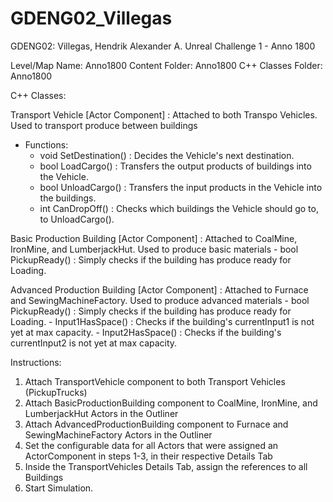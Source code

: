 # GDENG02_Villegas

GDENG02: Villegas, Hendrik Alexander A.
Unreal Challenge 1 - Anno 1800

Level/Map Name: Anno1800
Content Folder: Anno1800
C++ Classes Folder: Anno1800


C++ Classes:

Transport Vehicle [Actor Component] : Attached to both Transpo Vehicles. Used to transport produce between buildings
 - Functions:
	- void SetDestination() : Decides the Vehicle's next destination. 
	- bool LoadCargo() : Transfers the output products of buildings into the Vehicle. 
	- bool UnloadCargo() : Transfers the input products in the Vehicle into the buildings.
	- int CanDropOff() : Checks which buildings the Vehicle should go to, to UnloadCargo().

Basic Production Building [Actor Component] : Attached to CoalMine, IronMine, and LumberjackHut. Used to produce basic materials
	- bool PickupReady() : Simply checks if the building has produce ready for Loading.

Advanced Production Building [Actor Component] : Attached to Furnace and SewingMachineFactory. Used to produce advanced materials
	- bool PickupReady() : Simply checks if the building has produce ready for Loading.
	- Input1HasSpace() : Checks if the building's currentInput1 is not yet at max capacity.
	- Input2HasSpace() : Checks if the building's currentInput2 is not yet at max capacity.


Instructions:

1. Attach TransportVehicle component to both Transport Vehicles (PickupTrucks)
2. Attach BasicProductionBuilding component to CoalMine, IronMine, and LumberjackHut Actors in the Outliner
3. Attach AdvancedProductionBuilding component to Furnace and SewingMachineFactory Actors in the Outliner
4. Set the configurable data for all Actors that were assigned an ActorComponent in steps 1-3, in their respective Details Tab
5. Inside the TransportVehicles Details Tab, assign the references to all Buildings
6. Start Simulation.
